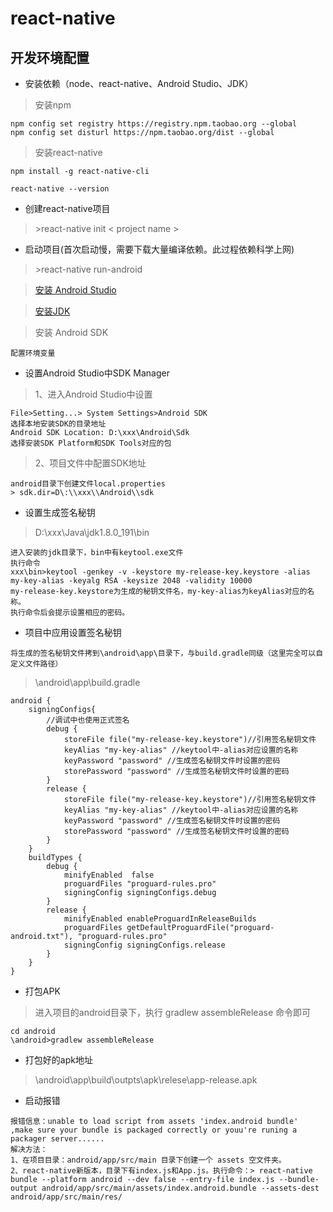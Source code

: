 # react-native

## 开发环境配置
* 安装依赖（node、react-native、Android Studio、JDK）
> 安装npm
```javscript
npm config set registry https://registry.npm.taobao.org --global
npm config set disturl https://npm.taobao.org/dist --global
```
> 安装react-native
```javscript
npm install -g react-native-cli

react-native --version

```
* 创建react-native项目
> \>react-native init < project name >
* 启动项目(首次启动慢，需要下载大量编译依赖。此过程依赖科学上网)
> \>react-native run-android

> [安装 Android Studio](https://developer.android.com/studio/)

> [安装JDK](https://www.oracle.com/technetwork/java/javase/downloads/jdk8-downloads-2133151.html)

> 安装 Android SDK
```javscript
配置环境变量
```
* 设置Android Studio中SDK Manager
> 1、进入Android Studio中设置
```javscript
File>Setting...> System Settings>Android SDK
选择本地安装SDK的目录地址
Android SDK Location: D:\xxx\Android\Sdk
选择安装SDK Platform和SDK Tools对应的包
```
> 2、项目文件中配置SDK地址
```javscript
android目录下创建文件local.properties
> sdk.dir=D\:\\xxx\\Android\\sdk
```

* 设置生成签名秘钥
> D:\xxx\Java\jdk1.8.0_191\bin
```javscript
进入安装的jdk目录下，bin中有keytool.exe文件
执行命令
xxx\bin>keytool -genkey -v -keystore my-release-key.keystore -alias my-key-alias -keyalg RSA -keysize 2048 -validity 10000
my-release-key.keystore为生成的秘钥文件名，my-key-alias为keyAlias对应的名称。
执行命令后会提示设置相应的密码。
```
* 项目中应用设置签名秘钥
```javscript
将生成的签名秘钥文件拷到\android\app\目录下，与build.gradle同级（这里完全可以自定义文件路径）

```
> \android\app\build.gradle
```javscript
android {
	signingConfigs{
		//调试中也使用正式签名
		debug {
			storeFile file("my-release-key.keystore")//引用签名秘钥文件
			keyAlias "my-key-alias" //keytool中-alias对应设置的名称
			keyPassword "password" //生成签名秘钥文件时设置的密码
			storePassword "password" //生成签名秘钥文件时设置的密码
		}
		release {
			storeFile file("my-release-key.keystore")//引用签名秘钥文件
			keyAlias "my-key-alias" //keytool中-alias对应设置的名称
			keyPassword "password" //生成签名秘钥文件时设置的密码
			storePassword "password" //生成签名秘钥文件时设置的密码
		}
	}
	buildTypes {
		debug {
			minifyEnabled  false
			proguardFiles "proguard-rules.pro"
			signingConfig signingConfigs.debug
		}
		release {
			minifyEnabled enableProguardInReleaseBuilds
			proguardFiles getDefaultProguardFile("proguard-android.txt"), "proguard-rules.pro"
			signingConfig signingConfigs.release
		}
	}
}
```

* 打包APK
> 进入项目的android目录下，执行 gradlew assembleRelease 命令即可
```javscript
cd android
\android>gradlew assembleRelease
```

* 打包好的apk地址
> \android\app\build\outpts\apk\relese\app-release.apk



* 启动报错
```javscript
报错信息：unable to load script from assets 'index.android bundle'  ,make sure your bundle is packaged correctly or youu're runing a packager server......
解决方法：
1、在项目目录：android/app/src/main 目录下创建一个 assets 空文件夹。
2、react-native新版本，目录下有index.js和App.js。执行命令：> react-native bundle --platform android --dev false --entry-file index.js --bundle-output android/app/src/main/assets/index.android.bundle --assets-dest android/app/src/main/res/
```